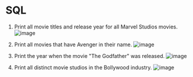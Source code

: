 # SQL

1. Print all movie titles and release year for all Marvel Studios movies.
![image](https://user-images.githubusercontent.com/93079874/206184229-b1730a57-7ae3-43c1-86b9-f45050ff6b6a.png)

2. Print all movies that have Avenger in their name.
![image](https://user-images.githubusercontent.com/93079874/206184350-3e621875-fc71-49c2-9db2-9520e3367883.png)

3. Print the year when the movie "The Godfather" was released.
![image](https://user-images.githubusercontent.com/93079874/206184472-ea8538cf-e2d1-426b-9899-e3a18bbf3f67.png)

4. Print all distinct movie studios in the Bollywood industry.
![image](https://user-images.githubusercontent.com/93079874/206184692-dab3f980-0108-4aa0-8a6e-0118fded9935.png)




